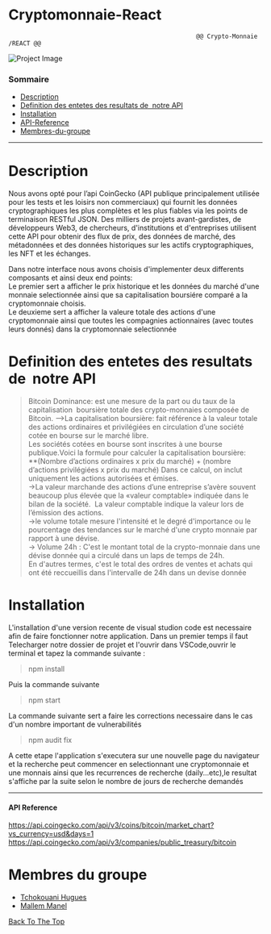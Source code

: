 # Cryptomonnaie-React     

                                                        @@ Crypto-Monnaie /REACT @@

![Project Image](https://masterthecrypto.com/wp-content/uploads/2019/11/Coingecko.jpg)



### Sommaire

- [Description](#description)
- [Definition des entetes des resultats de  notre API](#definition-des-entetes-des-resultats-de-notre-api)
- [Installation ](#installation)
- [API-Reference](#api-reference)
- [Membres-du-groupe](#membres-du-groupe)



---
# Description
Nous avons opté pour l’api CoinGecko (API publique principalement utilisée pour les tests et les loisirs non commerciaux) qui fournit les données cryptographiques les plus complètes et les plus fiables via les points de terminaison RESTful JSON. Des milliers de projets avant-gardistes, de développeurs Web3, de chercheurs, d'institutions et d'entreprises utilisent cette API pour obtenir des flux de prix, des données de marché, des métadonnées et des données historiques sur les actifs cryptographiques, les NFT et les échanges.

Dans notre interface nous avons choisis d'implementer deux differents composants et ainsi deux end points:      
Le premier sert a afficher  le prix historique et les données du marché d'une monnaie selectionnée ainsi que sa capitalisation boursiére comparé a la cryptomonnaie choisis.  
Le deuxieme sert a afficher la valeure totale des actions d'une cryptomonnaie ainsi que toutes les compagnies actionnaires (avec toutes leurs donnés) dans la cryptomonnaie selectionnée

# Definition des entetes des resultats de  notre API

> Bitcoin Dominance: est une mesure de la part ou du taux de la capitalisation 
boursière totale des crypto-monnaies composée de Bitcoin.
-->La capitalisation boursière: fait référence à la valeur totale des actions ordinaires et privilégiées en circulation d’une société cotée en bourse sur le marché libre.                                                                   
Les sociétés cotées en bourse sont inscrites à une bourse publique.Voici la formule pour calculer la capitalisation boursière:                       
**(Nombre d’actions ordinaires x prix du marché) + (nombre d’actions privilégiées x prix du marché) Dans ce calcul, on inclut uniquement les actions autorisées et émises.                                                  
->La valeur marchande des actions d’une entreprise s’avère souvent beaucoup plus élevée que la «valeur comptable» indiquée dans le bilan de la société. 
La valeur comptable indique la valeur lors de l’émission des actions.                                                
->le volume totale mesure l'intensité et le degré d'importance ou le pourcentage des tendances sur le marché d'une crypto monnaie par rapport à une dévise.            
-> Volume 24h : C'est le montant total de la crypto-monnaie dans une dévise donnée qui a circulé dans un laps de temps de 24h.                           
En d'autres termes, c'est le total des ordres de ventes et achats qui ont été reccueillis dans l'intervalle de 24h dans un devise donnée                  
 
# Installation

L'installation d'une version recente de visual studion code est necessaire afin de faire fonctionner notre application.
Dans un premier temps il faut Telecharger notre dossier de projet et l'ouvrir dans VSCode,ouvrir le terminal et tapez la commande suivante :

> npm install

Puis la commande suivante 

> npm start

La commande suivante sert a faire les corrections necessaire dans le cas d'un nombre important de vulnerabilités

> npm audit fix

A cette etape l'application s'executera sur une nouvelle page du navigateur et la recherche peut commencer en selectionnant une cryptomonnaie et une monnais ainsi que les recurrences de recherche (daily...etc),le resultat s'affiche par la suite selon le nombre de jours de recherche demandés

---


#### API Reference
https://api.coingecko.com/api/v3/coins/bitcoin/market_chart?vs_currency=usd&days=1
https://api.coingecko.com/api/v3/companies/public_treasury/bitcoin





# Membres du groupe 
- [Tchokouani Hugues](1231458@crosemont.qc.ca)
- [Mallem Manel](6178168@crosemont.qc.ca)



[Back To The Top](#cryptomonnaie-react)
